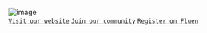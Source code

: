 <!-- ![banner](https://user-images.githubusercontent.com/49320100/138559117-63e9bdcd-9aaa-463a-8a68-918c4a157ec5.png) -->
![image](https://user-images.githubusercontent.com/49320100/138567557-bc854513-94ac-4c62-aff4-6e4cf502a3f6.png)<br>
[`Visit our website`](https://nove.team/) [`Join our community`](https://discord.gg/4KMSbpE) [`Register on Fluen`](https://not.yet/)
